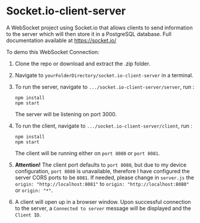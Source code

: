 # Socket.io-client-server
A WebSocket project using Socket.io that allows clients to send information to the server which will then store it in a PostgreSQL database. Full documentation available at https://socket.io/ 

To demo this WebSocket Connection:
1. Clone the repo or download and extract the .zip folder.

2. Navigate to `yourFolderDirectory/socket.io-client-server` in a terminal.

3. To run the server, navigate to `.../socket.io-client-server/server`, run :
   ```
   npm install
   npm start
   ```
   The server will be listening on port 3000.


4. To run the client, navigate to `.../socket.io-client-server/client`, run :
   ```
   npm install
   npm start
   ```
   The client will be running either on `port 8080` or `port 8081`. 
   

5. **Attention!** The client port defaults to `port 8080`, but due to my device configuration, `port 8080` is unavailable, therefore I have configured the server CORS ports to be `8081`. If needed, please change in `server.js` the `origin: "http://localhost:8081"` to `origin: "http://localhost:8080"` or `origin: "*"`.
   
6. A client will open up in a browser window. Upon successful connection to the server, a `Connected to server` message will be displayed and the `Client ID`.
